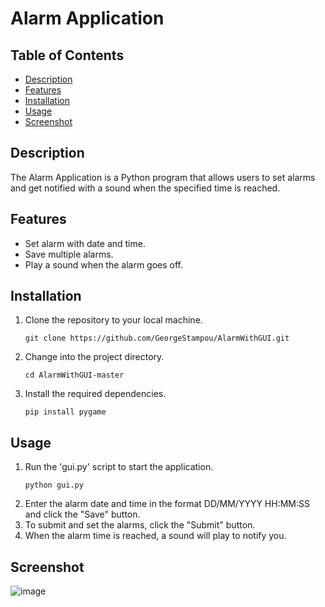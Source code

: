 # Alarm Application

## Table of Contents
- [Description](#description)
- [Features](#features)
- [Installation](#installation)
- [Usage](#usage)
- [Screenshot](#screenshot)
## Description
The Alarm Application is a Python program that allows users to set alarms and get notified with a sound when the specified time is reached.

## Features
- Set alarm with date and time.
- Save multiple alarms.
- Play a sound when the alarm goes off.

## Installation
1. Clone the repository to your local machine.
   ```shell
   git clone https://github.com/GeorgeStampou/AlarmWithGUI.git
2. Change into the project directory.
   ``` shell
   cd AlarmWithGUI-master
3. Install the required dependencies.
   ``` shell
   pip install pygame
## Usage
1. Run the 'gui.py' script to start the application.
   ```shell
   python gui.py
2. Enter the alarm date and time in the format DD/MM/YYYY HH:MM:SS and click the "Save" button.
3. To submit and set the alarms, click the "Submit" button.
4. When the alarm time is reached, a sound will play to notify you.
## Screenshot
![image](https://github.com/GeorgeStampou/AlarmWithGUI/assets/58564542/c0b2decd-af55-48af-b199-9b0e292067a3)



